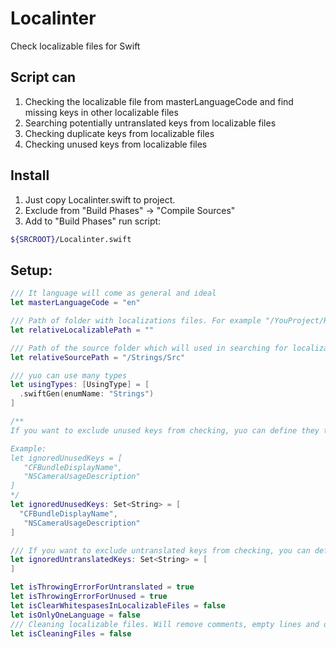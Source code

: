 # Localinter

Check localizable files for Swift

## Script can

 1. Checking the localizable file from masterLanguageCode and find missing keys in other localizable files
 2. Searching potentially untranslated keys from localizable files
 3. Checking duplicate keys from localizable files
 4. Checking unused keys from localizable files

## Install

1. Just copy Localinter.swift to project.
2. Exclude from "Build Phases" -> "Compile Sources"
3. Add to "Build Phases" run script:
```bash
${SRCROOT}/Localinter.swift
```

## Setup:

  ```swift
  /// It language will come as general and ideal
let masterLanguageCode = "en"

/// Path of folder with localizations files. For example "/YouProject/Resources/Languages"
let relativeLocalizablePath = ""

/// Path of the source folder which will used in searching for localization keys you actually use in your project. For Example "/YouProject/Source"
let relativeSourcePath = "/Strings/Src"

/// yuo can use many types
let usingTypes: [UsingType] = [
    .swiftGen(enumName: "Strings")
]

/**
 If you want to exclude unused keys from checking, yuo can define they this

 Example:
  let ignoredUnusedKeys = [
     "CFBundleDisplayName",
     "NSCameraUsageDescription"
  ]
 */
let ignoredUnusedKeys: Set<String> = [
	"CFBundleDisplayName",
     "NSCameraUsageDescription"
]

/// If you want to exclude untranslated keys from checking, you can define they this
let ignoredUntranslatedKeys: Set<String> = [
]

let isThrowingErrorForUntranslated = true
let isThrowingErrorForUnused = true
let isClearWhitespasesInLocalizableFiles = false
let isOnlyOneLanguage = false
/// Cleaning localizable files. Will remove comments, empty lines and order your keys by alphabetical.
let isCleaningFiles = false
  ```